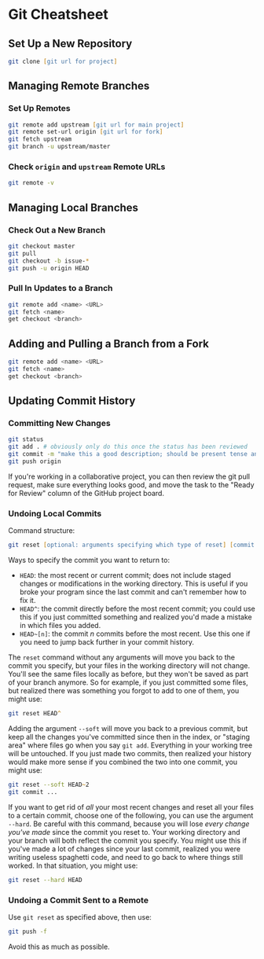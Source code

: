 # Git Cheatsheet

## Set Up a New Repository
```zsh
git clone [git url for project]
```

## Managing Remote Branches

### Set Up Remotes

```zsh
git remote add upstream [git url for main project]
git remote set-url origin [git url for fork]
git fetch upstream
git branch -u upstream/master
```

### Check `origin` and `upstream` Remote URLs

```zsh
git remote -v
```

## Managing Local Branches

### Check Out a New Branch

```zsh
git checkout master
git pull
git checkout -b issue-*
git push -u origin HEAD
```

### Pull In Updates to a Branch

```zsh
git remote add <name> <URL>
git fetch <name>
get checkout <branch>
```

## Adding and Pulling a Branch from a Fork

```zsh
git remote add <name> <URL>
git fetch <name>
get checkout <branch>
```

## Updating Commit History

### Committing New Changes

```bash
git status
git add . # obviously only do this once the status has been reviewed
git commit -m "make this a good description; should be present tense and treated as instructions for what you did"
git push origin
```
If you're working in a collaborative project, you can then review the git pull request, make sure everything looks good, and move the task to the "Ready for Review" column of the GitHub project board.


### Undoing Local Commits
Command structure:
```zsh
git reset [optional: arguments specifying which type of reset] [commit to return to]
```
Ways to specify the commit you want to return to:

* `HEAD`: the most recent or current commit; does not include staged changes or modifications in the working directory. This is useful if you broke your program since the last commit and can't remember how to fix it.
* `HEAD^`: the commit directly before the most recent commit; you could use this if you just committed something and realized you'd made a mistake in which files you added.
* `HEAD~[n]`: the commit _n_ commits before the most recent. Use this one if you need to jump back further in your commit history.

The `reset` command without any arguments will move you back to the commit you specify, but your files in the working directory will not change. You'll see the same files locally as before, but they won't be saved as part of your branch anymore. So for example, if you just committed some files, but realized there was something you forgot to add to one of them, you might use:
```zsh
git reset HEAD^
```
Adding the argument `--soft` will move you back to a previous commit, but keep all the changes you've committed since then in the index, or "staging area" where files go when you say `git add`. Everything in your working tree will be untouched. If you just made two commits, then realized your history would make more sense if you combined the two into one commit, you might use:
```zsh
git reset --soft HEAD~2
git commit ...
```
If you want to get rid of _all_ your most recent changes and reset all your files to a certain commit, choose one of the following, you can use the argument `--hard`. Be careful with this command, because you will lose _every change you've made_ since the commit you reset to. Your working directory and your branch will both reflect the commit you specify. You might use this if you've made a lot of changes since your last commit, realized you were writing useless spaghetti code, and need to go back to where things still worked. In that situation, you might use:
```zsh
git reset --hard HEAD
```

### Undoing a Commit Sent to a Remote

Use `git reset` as specified above, then use:
```zsh
git push -f
```
Avoid this as much as possible.
